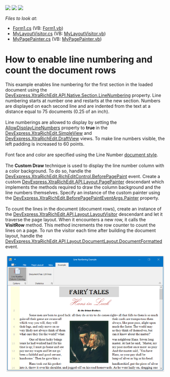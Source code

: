 <!-- default badges list -->
![](https://img.shields.io/endpoint?url=https://codecentral.devexpress.com/api/v1/VersionRange/128610217/17.1.3%2B)
[![](https://img.shields.io/badge/Open_in_DevExpress_Support_Center-FF7200?style=flat-square&logo=DevExpress&logoColor=white)](https://supportcenter.devexpress.com/ticket/details/T531470)
[![](https://img.shields.io/badge/📖_How_to_use_DevExpress_Examples-e9f6fc?style=flat-square)](https://docs.devexpress.com/GeneralInformation/403183)
<!-- default badges end -->
<!-- default file list -->
*Files to look at*:

* [Form1.cs](./CS/LineNumberingExample/Form1.cs) (VB: [Form1.vb](./VB/LineNumberingExample/Form1.vb))
* [MyLayoutVisitor.cs](./CS/LineNumberingExample/MyLayoutVisitor.cs) (VB: [MyLayoutVisitor.vb](./VB/LineNumberingExample/MyLayoutVisitor.vb))
* [MyPagePainter.cs](./CS/LineNumberingExample/MyPagePainter.cs) (VB: [MyPagePainter.vb](./VB/LineNumberingExample/MyPagePainter.vb))
<!-- default file list end -->
# How to enable line numbering and count the document rows


This example enables line numbering for the first section in the loaded document using the <a href="http://help.devexpress.com/#CoreLibraries/DevExpressXtraRichEditAPINativeSection_LineNumberingtopic">DevExpress.XtraRichEdit.API.Native.Section.LineNumbering</a> property. Line numbering starts at number one and restarts at the new section. Numbers are displayed on each second line and are indented from the text at a distance equal to 75 documents (0.25 of an inch).<br><br>Line numberings are allowed to display by setting the <a href="http://help.devexpress.com/#CoreLibraries/DevExpressXtraRichEditRichEditView_AllowDisplayLineNumberstopic">AllowDisplayLineNumbers</a> property to <strong>true </strong>in the <a href="http://help.devexpress.com/#CoreLibraries/clsDevExpressXtraRichEditSimpleViewtopic">DevExpress.XtraRichEdit.SimpleView</a> and <a href="http://help.devexpress.com/#CoreLibraries/clsDevExpressXtraRichEditDraftViewtopic">DevExpress.XtraRichEdit.DraftView</a> views. To make line numbers visible, the left padding is increased to 60 points.<br><br>Font face and color are specified using the Line Number <a href="http://help.devexpress.com/#WindowsForms/CustomDocument9555">document style</a>.<br><br>The <strong>Custom Draw</strong> technique is used to display the line number column with a color background. To do so, handle the <a href="http://help.devexpress.com/#CoreLibraries/DevExpressXtraRichEditRichEditDocumentServer_BeforePagePainttopic">DevExpress.XtraRichEdit.RichEditControl.BeforePagePaint</a> event. Create a custom <a href="http://help.devexpress.com/#CoreLibraries/clsDevExpressXtraRichEditAPILayoutPagePaintertopic">DevExpress.XtraRichEdit.API.Layout.PagePainter</a> descendant which implements the methods required to draw the column background and the line numbers themselves. Specify an instance of the custom painter using the <a href="http://help.devexpress.com/#CoreLibraries/DevExpressXtraRichEditBeforePagePaintEventArgs_Paintertopic">DevExpress.XtraRichEdit.BeforePagePaintEventArgs.Painter</a> property. <br><br>To count the lines in the document (document rows), create an instance of the <a href="http://help.devexpress.com/#CoreLibraries/clsDevExpressXtraRichEditAPILayoutLayoutVisitortopic">DevExpress.XtraRichEdit.API.Layout.LayoutVisitor</a> descendant and let it traverse the page layout. When it encounters a new row, it calls the <strong>VisitRow</strong> method. This method increments the row counter to count the lines on a page. To run the visitor each time after building the document layout, handle the <a href="http://help.devexpress.com/#CoreLibraries/DevExpressXtraRichEditAPILayoutDocumentLayout_DocumentFormattedtopic">DevExpress.XtraRichEdit.API.Layout.DocumentLayout.DocumentFormatted</a> event.<br><br><img src="https://raw.githubusercontent.com/DevExpress-Examples/how-to-enable-line-numbering-and-count-the-document-rows-t531470/17.1.3+/media/64f72e52-60cd-11e7-80c0-00155d624807.png"><br><br>

<br/>


